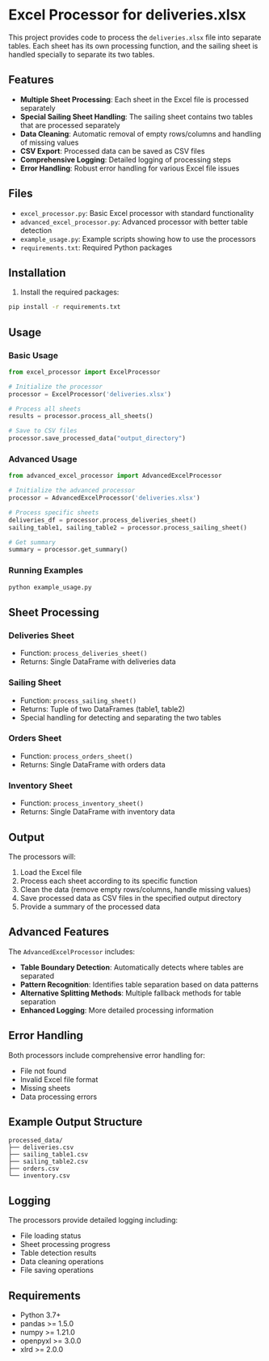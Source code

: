# Excel Processor for deliveries.xlsx

This project provides code to process the `deliveries.xlsx` file into separate tables. Each sheet has its own processing function, and the sailing sheet is handled specially to separate its two tables.

## Features

- **Multiple Sheet Processing**: Each sheet in the Excel file is processed separately
- **Special Sailing Sheet Handling**: The sailing sheet contains two tables that are processed separately
- **Data Cleaning**: Automatic removal of empty rows/columns and handling of missing values
- **CSV Export**: Processed data can be saved as CSV files
- **Comprehensive Logging**: Detailed logging of processing steps
- **Error Handling**: Robust error handling for various Excel file issues

## Files

- `excel_processor.py`: Basic Excel processor with standard functionality
- `advanced_excel_processor.py`: Advanced processor with better table detection
- `example_usage.py`: Example scripts showing how to use the processors
- `requirements.txt`: Required Python packages

## Installation

1. Install the required packages:
```bash
pip install -r requirements.txt
```

## Usage

### Basic Usage

```python
from excel_processor import ExcelProcessor

# Initialize the processor
processor = ExcelProcessor('deliveries.xlsx')

# Process all sheets
results = processor.process_all_sheets()

# Save to CSV files
processor.save_processed_data("output_directory")
```

### Advanced Usage

```python
from advanced_excel_processor import AdvancedExcelProcessor

# Initialize the advanced processor
processor = AdvancedExcelProcessor('deliveries.xlsx')

# Process specific sheets
deliveries_df = processor.process_deliveries_sheet()
sailing_table1, sailing_table2 = processor.process_sailing_sheet()

# Get summary
summary = processor.get_summary()
```

### Running Examples

```bash
python example_usage.py
```

## Sheet Processing

### Deliveries Sheet
- Function: `process_deliveries_sheet()`
- Returns: Single DataFrame with deliveries data

### Sailing Sheet
- Function: `process_sailing_sheet()`
- Returns: Tuple of two DataFrames (table1, table2)
- Special handling for detecting and separating the two tables

### Orders Sheet
- Function: `process_orders_sheet()`
- Returns: Single DataFrame with orders data

### Inventory Sheet
- Function: `process_inventory_sheet()`
- Returns: Single DataFrame with inventory data

## Output

The processors will:
1. Load the Excel file
2. Process each sheet according to its specific function
3. Clean the data (remove empty rows/columns, handle missing values)
4. Save processed data as CSV files in the specified output directory
5. Provide a summary of the processed data

## Advanced Features

The `AdvancedExcelProcessor` includes:
- **Table Boundary Detection**: Automatically detects where tables are separated
- **Pattern Recognition**: Identifies table separation based on data patterns
- **Alternative Splitting Methods**: Multiple fallback methods for table separation
- **Enhanced Logging**: More detailed processing information

## Error Handling

Both processors include comprehensive error handling for:
- File not found
- Invalid Excel file format
- Missing sheets
- Data processing errors

## Example Output Structure

```
processed_data/
├── deliveries.csv
├── sailing_table1.csv
├── sailing_table2.csv
├── orders.csv
└── inventory.csv
```

## Logging

The processors provide detailed logging including:
- File loading status
- Sheet processing progress
- Table detection results
- Data cleaning operations
- File saving operations

## Requirements

- Python 3.7+
- pandas >= 1.5.0
- numpy >= 1.21.0
- openpyxl >= 3.0.0
- xlrd >= 2.0.0 